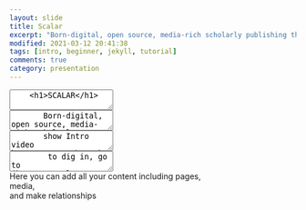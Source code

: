 ```yaml
---
layout: slide
title: Scalar
excerpt: "Born-digital, open source, media-rich scholarly publishing that's as easy as blogging"
modified: 2021-03-12 20:41:38
tags: [intro, beginner, jekyll, tutorial]
comments: true
category: presentation
---
```


<section data-markdown>
  <textarea data-template>
    <h1>SCALAR</h1>
	</textarea>
</section>

<section data-markdown>
  <textarea data-template>
	   Born-digital, open source, media-rich scholarly publishing tool
	</textarea>
</section>

<section data-markdown>
	<script type="text/template">
		- Free, open source, scholarly publishing platform <!-- .element: class="fragment" data-fragment-index="1" -->
		- Non-linear navigation <!-- .element: class="fragment" data-fragment-index="2" -->
		- Media rich <!-- .element: class="fragment" data-fragment-index="3" -->
		</script>
</section>

<section data-markdown>
	<script type="text/template">
		- Supports annotation <!-- .element: class="fragment" data-fragment-index="1" -->
		- As easy to use as most blogging software <!-- .element: class="fragment" data-fragment-index="2" -->
		- Supports collaborative writing <!-- .element: class="fragment" data-fragment-index="3" -->
		</script>
</section>

<section data-markdown>
  <textarea data-template>
	   show Intro video https://youtu.be/T6k4IpSOgHY
	</textarea>
</section>

<section data-markdown>
  <textarea data-template>
	    to dig in, go to (https://scalar.usc.edu/works/guide2/index)
  </textarea>
</section>

<section data-markdown>
	<script type="text/template">
		- Register for an account [link](https://scalar.me/anvc/scalar/) <!-- .element: class="fragment" data-fragment-index="1" -->
		- Log into Dashboard [link](https://scalar.usc.edu/works/) <!-- .element: class="fragment" data-fragment-index="2" -->
	</script>
</section>

<section data-background-image="https://live.staticflickr.com/65535/51074328927_6229eb0439_b_d.jpg"
          data-background-size="800px">  
</section>
<section data-background-image="https://live.staticflickr.com/65535/51005097175_ecce57a5ea_b_d.jpg"
        data-background-size="800px">
</section>

<section>
  <section> Here you can add all your content including pages,</section>
  <section>media, </section>
  <section>and make relationships </section>
</section>

<section data-background-image="https://live.staticflickr.com/65535/51079360012_b2c668d7e0_o_d.jpg"
          data-background-size="600px">  
</section>
<section data-background-image="https://live.staticflickr.com/65535/51078565008_ae6ac9d8ef_b_d.jpg"
        data-background-size="600px">
</section>
<section data-background-image="https://www.dropbox.com/s/rrql2r0pvlj05so/Image%202021-03-30%20at%209.36%20AM.jpg"
          data-background-size="600px">  
</section>

<section data-markdown>
	<script type="text/template">
    More traits to explore:
		  - Metadata and tags <!-- .element: class="fragment" data-fragment-index="1" -->
		  - annotation <!-- .element: class="fragment" data-fragment-index="2" -->
		  - Comments <!-- .element: class="fragment" data-fragment-index="3" -->
      - Visualisations for content <!-- .element: class="fragment" data-fragment-index="4" -->
  </script>
</section>
